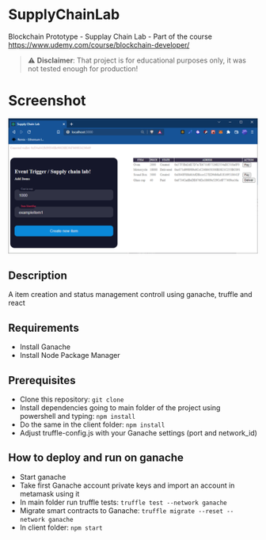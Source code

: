 # SupplyChainLab
Blockchain Prototype - Supplay Chain Lab - Part of the course https://www.udemy.com/course/blockchain-developer/
> :warning: **Disclaimer**: That project is for educational purposes only, it was not tested enough for production!

# Screenshot
![alt text](https://github.com/matheusrosendo/SupplyChainLab/blob/main/client/public/supplyChainLabScreenshot.png)

## Description
A item creation and status management controll using ganache, truffle and react 

## Requirements
* Install Ganache
* Install Node Package Manager

## Prerequisites
* Clone this repository: `git clone`  
* Install dependencies going to main folder of the project using powershell and typing: `npm install`  
* Do the same in the client folder: `npm install` 
* Adjust truffle-config.js with your Ganache settings (port and network_id) 

## How to deploy and run on ganache
* Start ganache
* Take first Ganache account private keys and import an account in metamask using it
* In main folder run truffle tests: `truffle test --network ganache`  
* Migrate smart contracts to Ganache: `truffle migrate --reset --network ganache`  
* In client folder: `npm start`  
